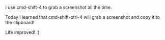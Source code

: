 I use cmd-shift-4 to grab a screenshot all the time.

Today I learned that cmd-shift-ctrl-4 will grab a screenshot and copy it to the clipboard!

Life improved!  :)
